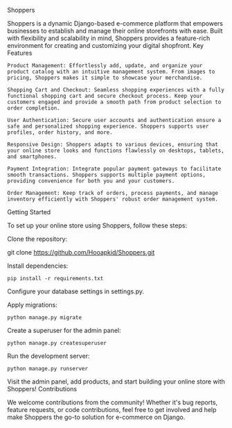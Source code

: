 Shoppers

Shoppers is a dynamic Django-based e-commerce platform that empowers businesses to establish and manage their online storefronts with ease. Built with flexibility and scalability in mind, Shoppers provides a feature-rich environment for creating and customizing your digital shopfront.
Key Features

    Product Management: Effortlessly add, update, and organize your product catalog with an intuitive management system. From images to pricing, Shoppers makes it simple to showcase your merchandise.

    Shopping Cart and Checkout: Seamless shopping experiences with a fully functional shopping cart and secure checkout process. Keep your customers engaged and provide a smooth path from product selection to order completion.

    User Authentication: Secure user accounts and authentication ensure a safe and personalized shopping experience. Shoppers supports user profiles, order history, and more.

    Responsive Design: Shoppers adapts to various devices, ensuring that your online store looks and functions flawlessly on desktops, tablets, and smartphones.

    Payment Integration: Integrate popular payment gateways to facilitate smooth transactions. Shoppers supports multiple payment options, providing convenience for both you and your customers.

    Order Management: Keep track of orders, process payments, and manage inventory efficiently with Shoppers' robust order management system.

Getting Started

To set up your online store using Shoppers, follow these steps:

Clone the repository:

git clone https://github.com/Hooapkid/Shoppers.git

Install dependencies:

    pip install -r requirements.txt

Configure your database settings in settings.py.

Apply migrations:

    python manage.py migrate

Create a superuser for the admin panel:

    python manage.py createsuperuser

Run the development server:

    python manage.py runserver

Visit the admin panel, add products, and start building your online store with Shoppers!
Contributions

We welcome contributions from the community! Whether it's bug reports, feature requests, or code contributions, feel free to get involved and help make Shoppers the go-to solution for e-commerce on Django.
